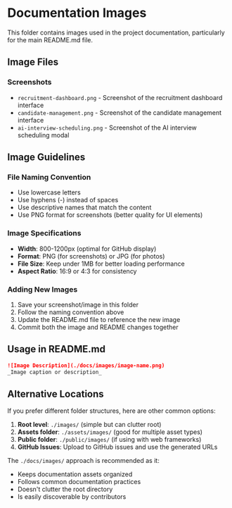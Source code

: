 # Documentation Images

This folder contains images used in the project documentation, particularly for the main README.md file.

## Image Files

### Screenshots

- `recruitment-dashboard.png` - Screenshot of the recruitment dashboard interface
- `candidate-management.png` - Screenshot of the candidate management interface
- `ai-interview-scheduling.png` - Screenshot of the AI interview scheduling modal

## Image Guidelines

### File Naming Convention

- Use lowercase letters
- Use hyphens (-) instead of spaces
- Use descriptive names that match the content
- Use PNG format for screenshots (better quality for UI elements)

### Image Specifications

- **Width**: 800-1200px (optimal for GitHub display)
- **Format**: PNG (for screenshots) or JPG (for photos)
- **File Size**: Keep under 1MB for better loading performance
- **Aspect Ratio**: 16:9 or 4:3 for consistency

### Adding New Images

1. Save your screenshot/image in this folder
2. Follow the naming convention above
3. Update the README.md file to reference the new image
4. Commit both the image and README changes together

## Usage in README.md

```markdown
![Image Description](./docs/images/image-name.png)
_Image caption or description_
```

## Alternative Locations

If you prefer different folder structures, here are other common options:

1. **Root level**: `./images/` (simple but can clutter root)
2. **Assets folder**: `./assets/images/` (good for multiple asset types)
3. **Public folder**: `./public/images/` (if using with web frameworks)
4. **GitHub Issues**: Upload to GitHub issues and use the generated URLs

The `./docs/images/` approach is recommended as it:

- Keeps documentation assets organized
- Follows common documentation practices
- Doesn't clutter the root directory
- Is easily discoverable by contributors
